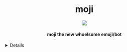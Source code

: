 <div align="center">
<h1>moji</h1>
<img src="https://user-images.githubusercontent.com/75433579/110415389-c5942180-805f-11eb-8488-5aa3eaa5761c.png"/>
<h4>moji the new whoelsome emoji/bot</h4>
</div>

<details>
```text
 
developer: yumyumyumyum#6512

```
</details>
 

